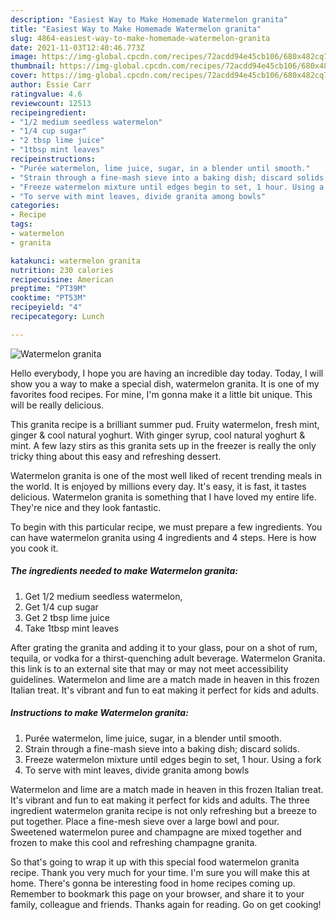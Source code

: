 ```yaml
---
description: "Easiest Way to Make Homemade Watermelon granita"
title: "Easiest Way to Make Homemade Watermelon granita"
slug: 4864-easiest-way-to-make-homemade-watermelon-granita
date: 2021-11-03T12:40:46.773Z
image: https://img-global.cpcdn.com/recipes/72acdd94e45cb106/680x482cq70/watermelon-granita-recipe-main-photo.jpg
thumbnail: https://img-global.cpcdn.com/recipes/72acdd94e45cb106/680x482cq70/watermelon-granita-recipe-main-photo.jpg
cover: https://img-global.cpcdn.com/recipes/72acdd94e45cb106/680x482cq70/watermelon-granita-recipe-main-photo.jpg
author: Essie Carr
ratingvalue: 4.6
reviewcount: 12513
recipeingredient:
- "1/2 medium seedless watermelon"
- "1/4 cup sugar"
- "2 tbsp lime juice"
- "1tbsp mint leaves"
recipeinstructions:
- "Purée watermelon, lime juice, sugar, in a blender until smooth."
- "Strain through a fine-mash sieve into a baking dish; discard solids."
- "Freeze watermelon mixture until edges begin to set, 1 hour. Using a fork"
- "To serve with mint leaves, divide granita among bowls"
categories:
- Recipe
tags:
- watermelon
- granita

katakunci: watermelon granita 
nutrition: 230 calories
recipecuisine: American
preptime: "PT39M"
cooktime: "PT53M"
recipeyield: "4"
recipecategory: Lunch

---
```



![Watermelon granita](https://img-global.cpcdn.com/recipes/72acdd94e45cb106/680x482cq70/watermelon-granita-recipe-main-photo.jpg)

Hello everybody, I hope you are having an incredible day today. Today, I will show you a way to make a special dish, watermelon granita. It is one of my favorites food recipes. For mine, I'm gonna make it a little bit unique. This will be really delicious.

This granita recipe is a brilliant summer pud. Fruity watermelon, fresh mint, ginger &amp; cool natural yoghurt. With ginger syrup, cool natural yoghurt &amp; mint. A few lazy stirs as this granita sets up in the freezer is really the only tricky thing about this easy and refreshing dessert.

Watermelon granita is one of the most well liked of recent trending meals in the world. It is enjoyed by millions every day. It's easy, it is fast, it tastes delicious. Watermelon granita is something that I have loved my entire life. They're nice and they look fantastic.


To begin with this particular recipe, we must prepare a few ingredients. You can have watermelon granita using 4 ingredients and 4 steps. Here is how you cook it.

<!--inarticleads1-->

##### The ingredients needed to make Watermelon granita:

1. Get 1/2 medium seedless watermelon,
1. Get 1/4 cup sugar
1. Get 2 tbsp lime juice
1. Take 1tbsp mint leaves


After grating the granita and adding it to your glass, pour on a shot of rum, tequila, or vodka for a thirst-quenching adult beverage. Watermelon Granita. this link is to an external site that may or may not meet accessibility guidelines. Watermelon and lime are a match made in heaven in this frozen Italian treat. It&#39;s vibrant and fun to eat making it perfect for kids and adults. 

<!--inarticleads2-->

##### Instructions to make Watermelon granita:

1. Purée watermelon, lime juice, sugar, in a blender until smooth.
1. Strain through a fine-mash sieve into a baking dish; discard solids.
1. Freeze watermelon mixture until edges begin to set, 1 hour. Using a fork
1. To serve with mint leaves, divide granita among bowls


Watermelon and lime are a match made in heaven in this frozen Italian treat. It&#39;s vibrant and fun to eat making it perfect for kids and adults. The three ingredient watermelon granita recipe is not only refreshing but a breeze to put together. Place a fine-mesh sieve over a large bowl and pour. Sweetened watermelon puree and champagne are mixed together and frozen to make this cool and refreshing champagne granita. 

So that's going to wrap it up with this special food watermelon granita recipe. Thank you very much for your time. I'm sure you will make this at home. There's gonna be interesting food in home recipes coming up. Remember to bookmark this page on your browser, and share it to your family, colleague and friends. Thanks again for reading. Go on get cooking!
